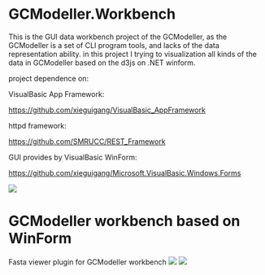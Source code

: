 # GCModeller.Workbench

This is the GUI data workbench project of the GCModeller, as the GCModeller is a set of CLI program tools, and lacks of the data representation ability. in this project I trying to visualization all kinds of the data in GCModeller based on the d3js on .NET winform.

project dependence on:

VisualBasic App Framework:

https://github.com/xieguigang/VisualBasic_AppFramework

httpd framework:

https://github.com/SMRUCC/REST_Framework

GUI provides by VisualBasic WinForm:

https://github.com/xieguigang/Microsoft.VisualBasic.Windows.Forms



![](https://raw.githubusercontent.com/SMRUCC/GCModeller.Workbench/master/d3js/screenshot.png)

GCModeller workbench based on WinForm
=======================================
Fasta viewer plugin for GCModeller workbench
![](https://raw.githubusercontent.com/SMRUCC/GCModeller.Workbench/master/IDE_PlugIns/sequence_viewer.png)
![](https://raw.githubusercontent.com/SMRUCC/GCModeller.Workbench/master/IDE_PlugIns/logo_viewer.png)

